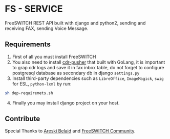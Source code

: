 FS - SERVICE
============

FreeSWITCH REST API built with django and python2, sending and receiving FAX, sending Voice Message.

## Requirements

1. First of all you must install FreeSWITCH
2. You also need to install [cdr-pusher](https://github.com/areski/cdr-pusher) that built with GoLang, it is important to grap cdr logs and save it in fax inbox table, do not forget to configure postgresql database as secondary db in django `settings.py` 
3. Install third-party dependencies such as `LibreOffice`, `ImageMagick`, `swig` for ESL, `python-lxml` by run: 

```sh
sh dep-requiremets.sh
```
4. Finally you may install django project on your host.


## Contribute
Special Thanks to [Areski Belaid](https://github.com/areski) and [FreeSWITCH Community](https://freeswitch.org).